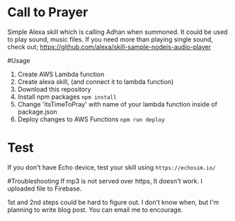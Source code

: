 # Call to Prayer
Simple Alexa skill which is calling Adhan when summoned. It could be used to play sound, music files. If you need more than playing single sound, check out;
https://github.com/alexa/skill-sample-nodejs-audio-player

#Usage
1. Create AWS Lambda function
2. Create alexa skill, (and connect it to lambda function)
3. Download this repository
4. Install npm packages `npm install`
5. Change 'itsTimeToPray' with name of your lambda function inside of package.json
6. Deploy changes to AWS Functions `npm run deploy`

# Test
If you don't have Echo device, test your skill using `https://echosim.io/`

#Troubleshooting
If mp3 is not served over https, It doesn't work. I uploaded file to Firebase.

1st and 2nd steps could be hard to figure out. I don't know when, but I'm planning to write blog post. You can email me to encourage.